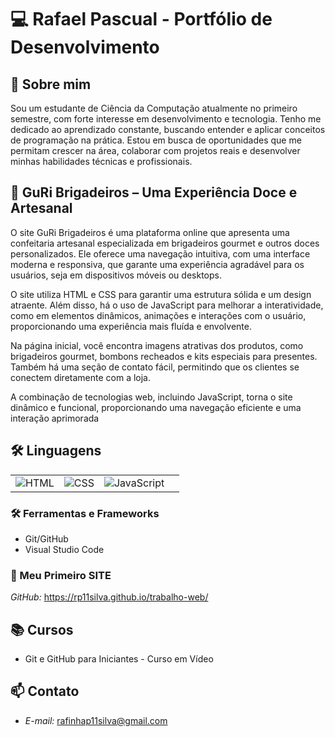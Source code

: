 # 💻 Rafael Pascual - Portfólio de Desenvolvimento

## 📝 Sobre mim
Sou um estudante de Ciência da Computação atualmente no primeiro semestre, com forte interesse em desenvolvimento e tecnologia. Tenho me dedicado ao aprendizado constante, buscando entender e aplicar conceitos de programação na prática. Estou em busca de oportunidades que me permitam crescer na área, colaborar com projetos reais e desenvolver minhas habilidades técnicas e profissionais. 

## 🍬 GuRi Brigadeiros – Uma Experiência Doce e Artesanal
O site GuRi Brigadeiros é uma plataforma online que apresenta uma confeitaria artesanal especializada em brigadeiros gourmet e outros doces personalizados. Ele oferece uma navegação intuitiva, com uma interface moderna e responsiva, que garante uma experiência agradável para os usuários, seja em dispositivos móveis ou desktops.

O site utiliza HTML e CSS para garantir uma estrutura sólida e um design atraente. Além disso, há o uso de JavaScript para melhorar a interatividade, como em elementos dinâmicos, animações e interações com o usuário, proporcionando uma experiência mais fluída e envolvente.

Na página inicial, você encontra imagens atrativas dos produtos, como brigadeiros gourmet, bombons recheados e kits especiais para presentes. Também há uma seção de contato fácil, permitindo que os clientes se conectem diretamente com a loja.

A combinação de tecnologias web, incluindo JavaScript, torna o site dinâmico e funcional, proporcionando uma navegação eficiente e uma interação aprimorada

## 🛠️ Linguagens

| | | | |
|---|---|---|---|
| ![HTML](https://img.shields.io/badge/HTML5-E34F26?style=for-the-badge&logo=html5&logoColor=white) | ![CSS](https://img.shields.io/badge/CSS3-1572B6?style=for-the-badge&logo=css3&logoColor=white) | ![JavaScript](https://img.shields.io/badge/JavaScript-F7DF1E?style=for-the-badge&logo=javascript&logoColor=black) | 











### 🛠️ Ferramentas e Frameworks
- Git/GitHub
- Visual Studio Code


### 📱 Meu Primeiro SITE
*GitHub:* https://rp11silva.github.io/trabalho-web/


## 📚 Cursos 
- Git e GitHub para Iniciantes - Curso em Vídeo


## 📫 Contato
- *E-mail:* rafinhap11silva@gmail.com

